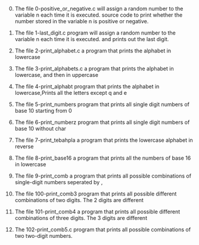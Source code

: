 0. The file 0-positive_or_negative.c will assign a random number to the variable n each time it is executed. source code to print whether the number stored in the variable n is positive or negative.

1. The file 1-last_digit.c  program will assign a random number to the variable n each time it is executed. and prints out the last digit.

2. The file 2-print_alphabet.c a program that prints the alphabet in lowercase

3. The file 3-print_alphabets.c a program that prints the alphabet in lowercase, and then in uppercase

4. The file 4-print_alphabt program that prints the alphabet in lowercase,Prints all the letters except q and e

5. The file 5-print_numbers program that prints all single digit numbers of base 10 starting from 0

6. The file 6-print_numberz program that prints all single digit numbers of base 10 without char

7. The file 7-print_tebahpla  a program that prints the lowercase alphabet in reverse

8. The file 8-print_base16 a program that prints all the numbers of base 16 in lowercase

9. The file 9-print_comb a program that prints all possible combinations of single-digit numbers seperated by ,

10. The file 100-print_comb3 program that prints all possible different combinations of two digits. The 2 digits are different 

11. The file 101-print_comb4  a program that prints all possible different combinations of three digits. The 3 digits are different

12. The 102-print_comb5.c  program that prints all possible combinations of two two-digit numbers.
